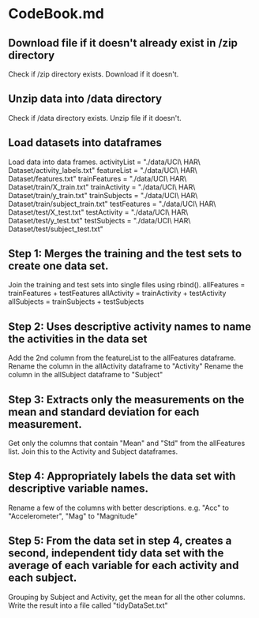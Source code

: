 # CodeBook.md

## Download file if it doesn't already exist in /zip directory
Check if /zip directory exists.
Download if it doesn't.

## Unzip data into /data directory
Check if /data directory exists.
Unzip file if it doesn't.

## Load datasets into dataframes
Load data into data frames.
activityList  = "./data/UCI\ HAR\ Dataset/activity_labels.txt"
featureList   = "./data/UCI\ HAR\ Dataset/features.txt"
trainFeatures = "./data/UCI\ HAR\ Dataset/train/X_train.txt"
trainActivity = "./data/UCI\ HAR\ Dataset/train/y_train.txt"
trainSubjects = "./data/UCI\ HAR\ Dataset/train/subject_train.txt"
testFeatures = "./data/UCI\ HAR\ Dataset/test/X_test.txt"
testActivity = "./data/UCI\ HAR\ Dataset/test/y_test.txt"
testSubjects = "./data/UCI\ HAR\ Dataset/test/subject_test.txt"

## Step 1: Merges the training and the test sets to create one data set.
Join the training and test sets into single files using rbind().
allFeatures = trainFeatures + testFeatures
allActivity = trainActivity + testActivity
allSubjects = trainSubjects + testSubjects

## Step 2: Uses descriptive activity names to name the activities in the data set
Add the 2nd column from the featureList to the allFeatures dataframe.
Rename the column in the allActivity dataframe to "Activity"
Rename the column in the allSubject dataframe to "Subject"

## Step 3: Extracts only the measurements on the mean and standard deviation for each measurement.
Get only the columns that contain "Mean" and "Std" from the allFeatures list.
Join this to the Activity and Subject dataframes.

## Step 4: Appropriately labels the data set with descriptive variable names. 
Rename a few of the columns with better descriptions.
e.g. "Acc" to "Accelerometer", "Mag" to "Magnitude" 

## Step 5: From the data set in step 4, creates a second, independent tidy data set with the average of each variable for each activity and each subject.
Grouping by Subject and Activity, get the mean for all the other columns.
Write the result into a file called "tidyDataSet.txt"
